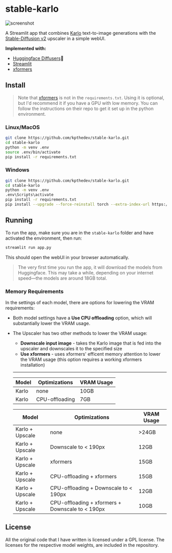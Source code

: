 # stable-karlo

![screenshot](https://user-images.githubusercontent.com/115115916/210285673-833ee286-c1a0-4d9d-a1e7-92991b9eb2f6.png)

A Streamlit app that combines [Karlo](https://github.com/kakaobrain/karlo) text-to-image generations with the [Stable-Diffusion v2](https://github.com/Stability-AI/stablediffusion) upscaler in a simple webUI.

**Implemented with:**
* [Huggingface Diffusers](https://github.com/huggingface/diffusers)🧨
* [Streamlit](https://github.com/streamlit/streamlit)
* [xformers](https://github.com/facebookresearch/xformers)

## Install
> Note that [xformers](https://github.com/facebookresearch/xformers) is not in the `requirements.txt`. Using it is optional, but I'd recommend it if you have a GPU with low memory. You can follow the instructions on their repo to get it set up in the python environment.

### Linux/MacOS
```bash
git clone https://github.com/kpthedev/stable-karlo.git
cd stable-karlo
python -m venv .env
source .env/bin/activate
pip install -r requirements.txt
```

### Windows
```bash
git clone https://github.com/kpthedev/stable-karlo.git
cd stable-karlo
python -m venv .env
.env\Scripts\activate
pip install -r requirements.txt
pip install --upgrade --force-reinstall torch --extra-index-url https://download.pytorch.org/whl/cu117
```

## Running
To run the app, make sure you are in the `stable-karlo` folder and have activated the environment, then run:

```bash
streamlit run app.py
```
This should open the webUI in your browser automatically.

> The very first time you run the app, it will download the models from Huggingface. This may take a while, depending on your internet speed—the models are around 18GB total.

### Memory Requirements
In the settings of each model, there are options for lowering the VRAM requirements:

* Both model settings have a **Use CPU offloading** option, which will substantially lower the VRAM usage.
* The Upscaler has two other methods to lower the VRAM usage:
  * **Downscale input image** - takes the Karlo image that is fed into the upscaler and downscales it to the specified size
  * **Use xformers** - uses xformers' efficent memory attention to lower the VRAM usage (this option requires a working xformers installation)
  
  ---
    
  | Model | Optimizations | VRAM Usage |
  |--------|---------------|------------|
  | Karlo | none | 10GB |
  | Karlo | CPU-offloading | 7GB |
  
  | Model | Optimizations | VRAM Usage |
  |--------|---------------|------------|
  | Karlo + Upscale | none | >24GB |
  | Karlo + Upscale | Downscale to < 190px | 12GB |
  | Karlo + Upscale | xformers | 15GB |
  | Karlo + Upscale | CPU-offloading + xformers | 15GB |
  | Karlo + Upscale | CPU-offloading + Downscale to < 190px | 12GB |
  | Karlo + Upscale | CPU-offloading + xformers + Downscale to < 190px | 10GB |



## License
All the original code that I have written is licensed under a GPL license. The licenses for the respective model weights, are included in the repository.
